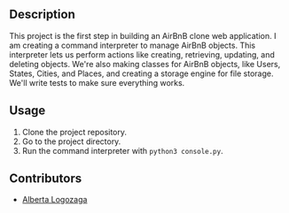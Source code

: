 
## Description

This project is the first step in building an AirBnB clone web application. I am creating a command interpreter to manage AirBnB objects. This interpreter lets us perform actions like creating, retrieving, updating, and deleting objects. We're also making classes for AirBnB objects, like Users, States, Cities, and Places, and creating a storage engine for file storage. We'll write tests to make sure everything works.

## Usage

1. Clone the project repository.
2. Go to the project directory.
3. Run the command interpreter with `python3 console.py`.


## Contributors

- [Alberta Logozaga ](https://github.com/albert499) 








